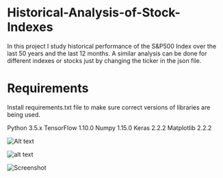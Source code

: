 # Historical-Analysis-of-Stock-Indexes
In this project I study historical performance of the S&amp;P500 Index over the last 50 years and the last 12 months. A similar analysis can be done for different indexes or stocks just by changing the ticker in the json file.

# Requirements
Install requirements.txt file to make sure correct versions of libraries are being used.

Python 3.5.x
TensorFlow 1.10.0
Numpy 1.15.0
Keras 2.2.2
Matplotlib 2.2.2

![Alt text](relative/path/to/img.png?raw=true "S&P_500_histogram_50Y_returns")

![alt text](https://github.com/Thomaaas31/Historical-Analysis-of-Stock-Indexes/blob/master/S&P_500_histogram_50Y_returns.png?raw=true)

![Screenshot](S&P_500_histogram_50Y_returns.png)
